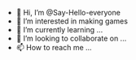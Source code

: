 - 👋 Hi, I’m @Say-Hello-everyone
- 👀 I’m interested in making games
- 🌱 I’m currently learning ...
- 💞️ I’m looking to collaborate on ...
- 📫 How to reach me ...

<!---
Say-Hello-everyone/Say-Hello-everyone is a ✨ special ✨ repository because its `README.md` (this file) appears on your GitHub profile.
You can click the Preview link to take a look at your changes.
--->
